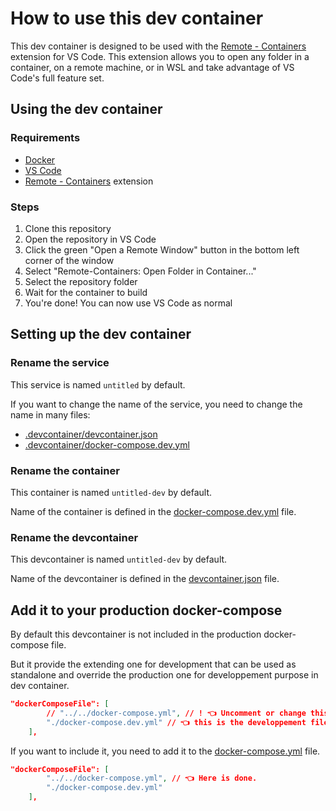# How to use this dev container

This dev container is designed to be used with the [Remote - Containers](https://marketplace.visualstudio.com/items?itemName=ms-vscode-remote.remote-containers) extension for VS Code. This extension allows you to open any folder in a container, on a remote machine, or in WSL and take advantage of VS Code's full feature set.

## Using the dev container

### Requirements

- [Docker](https://docs.docker.com/get-docker/)
- [VS Code](https://code.visualstudio.com/)
- [Remote - Containers](https://marketplace.visualstudio.com/items?itemName=ms-vscode-remote.remote-containers) extension

### Steps

1. Clone this repository
2. Open the repository in VS Code
3. Click the green "Open a Remote Window" button in the bottom left corner of the window
4. Select "Remote-Containers: Open Folder in Container..."
5. Select the repository folder
6. Wait for the container to build
7. You're done! You can now use VS Code as normal

## Setting up the dev container

### Rename the service

This service is named `untitled` by default.

If you want to change the name of the service, you need to change the name in many files:
- [.devcontainer/devcontainer.json](../devcontainer.json)
- [.devcontainer/docker-compose.dev.yml](../docker-compose.dev.yml)

### Rename the container

This container is named `untitled-dev` by default.

Name of the container is defined in the [docker-compose.dev.yml](../docker-compose.dev.yml) file.

### Rename the devcontainer

This devcontainer is named `untitled-dev` by default.

Name of the devcontainer is defined in the [devcontainer.json](../devcontainer.json) file.

## Add it to your production docker-compose

By default this devcontainer is not included in the production docker-compose file.

But it provide the extending one for development that can be used as standalone and override the production one for developpement purpose in dev container.

```json
"dockerComposeFile": [
		// "../../docker-compose.yml", // ! 👈 Uncomment or change this to the path of your docker-compose file.
		"./docker-compose.dev.yml" // 👈 this is the developpement file.
	],
```

If you want to include it, you need to add it to the [docker-compose.yml](../docker-compose.yml) file.

```json
"dockerComposeFile": [
		"../../docker-compose.yml", // 👈 Here is done.
		"./docker-compose.dev.yml"
	],
```
